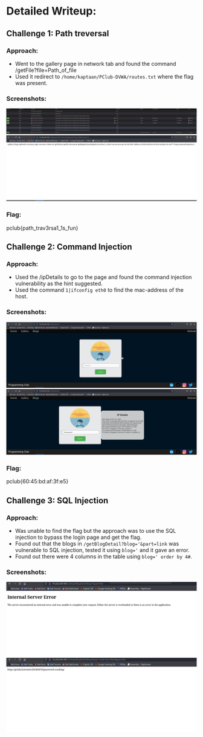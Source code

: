 # Detailed Writeup: 


## Challenge 1: Path treversal
### Approach:
- Went to the gallery page in network tab and found the command /getFile?file=Path_of_file
- Used it redirect to `/home/kaptaan/PClub-DVWA/routes.txt` where the flag was present.

### Screenshots:

<img src="./Screenshots/Screenshot from 2024-05-23 22-58-36.png" alt="Alt Text">
<img src="./Screenshots/Screenshot from 2024-05-23 22-58-53.png" alt="Alt Text" >

### Flag:
pclub{path_trav3rsa1_1s_fun}

## Challenge 2: Command Injection
### Approach:
- Used the /ipDetails to go to the page and found the command injection vulnerability as the hint suggested.
- Used the command `1|ifconfig eth0` to find the mac-address of the host.
### Screenshots:

<img src="./Screenshots/Screenshot from 2024-05-23 23-01-41.png" alt="Alt Text">
<img src="./Screenshots/Screenshot from 2024-05-23 23-02-59.png" alt="Alt Text" >

### Flag:
pclub{60:45:bd:af:3f:e5}

## Challenge 3: SQL Injection
### Approach:
- Was unable to find the flag but the approach was to use the SQL injection to bypass the login page and get the flag.
- Found out that the blogs in `/getBlogDetail?blog='&part=link` was vulnerable to SQL injection, tested it using `blog='` and it gave an error.
- Found out there were 4 columns in the table using `blog=' order by 4#`.

### Screenshots:

<img src="./Screenshots/Screenshot from 2024-05-23 23-05-33.png" alt="Alt Text">
<img src="./Screenshots/Screenshot from 2024-05-23 23-10-06.png" alt="Alt Text" >
